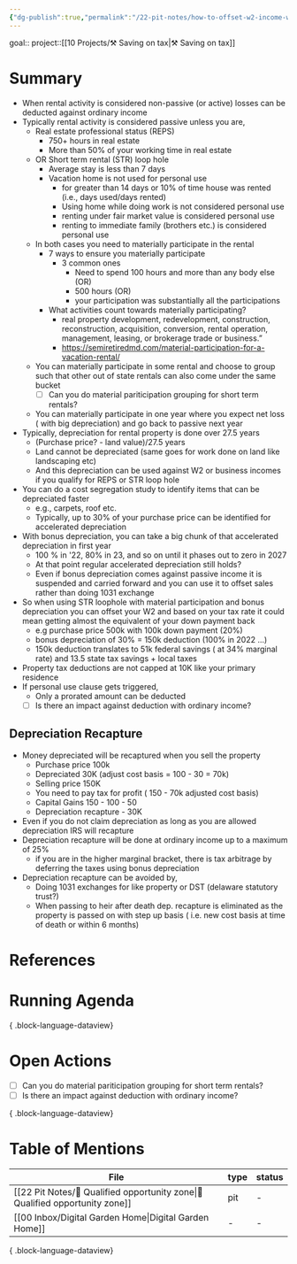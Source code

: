 ```yaml
---
{"dg-publish":true,"permalink":"/22-pit-notes/how-to-offset-w2-income-with-real-estate-losses/"}
---
```


goal:: 
project::[[10 Projects/⚒️ Saving on tax\|⚒️ Saving on tax]] 

# Summary
- When rental activity is considered non-passive (or active) losses can be deducted against ordinary income
- Typically rental activity is considered passive unless you are,
	- Real estate professional status (REPS)
		- 750+ hours in real estate
		- More than 50% of your working time in real estate
	- OR Short term rental (STR) loop hole
		- Average stay is less than 7 days
		- Vacation home is not used for personal use
			- for greater than 14 days or 10% of time house was rented (i.e., days used/days rented)
			- Using home while doing work is not considered personal use
			- renting under fair market value is considered personal use
			- renting to immediate family (brothers etc.) is considered personal use
	- In both cases you need to materially participate in the rental
		- 7 ways to ensure you materially participate
			- 3 common ones
				- Need to spend 100 hours and more than any body else (OR)
				- 500 hours (OR)
				- your participation was substantially all the participations
		- What activities count towards materially participating?
			- real property development, redevelopment, construction, reconstruction, acquisition, conversion, rental operation, management, leasing, or brokerage trade or business.”
			- https://semiretiredmd.com/material-participation-for-a-vacation-rental/
	- You can materially participate in some rental and choose to group such that other out of state rentals can also come under the same bucket
		- [ ] Can you do material pariticipation grouping for short term rentals? 
	- You can materially participate in one year where you expect net loss ( with big depreciation) and go back to passive next year
- Typically, depreciation for rental property is done over 27.5 years
	- (Purchase price? - land value)/27.5 years
	- Land cannot be depreciated (same goes for work done on land like landscaping etc)
	- And this depreciation can be used against W2 or business incomes if you qualify for REPS or STR loop hole
- You can do a cost segregation study to identify items that can be depreciated faster
	- e.g., carpets, roof etc. 
	- Typically, up to 30% of your purchase price can be identified for accelerated depreciation
- With bonus depreciation, you can take a big chunk of that accelerated depreciation in first year
	- 100 % in '22, 80% in 23, and so on until it phases out to zero in 2027
	- At that point regular accelerated depreciation still holds?
	- Even if bonus depreciation comes against passive income it is suspended and carried forward and you can use it to offset sales rather than doing 1031 exchange
- So when using STR loophole with material participation and bonus depreciation you can offset your W2 and based on your tax rate it could mean getting almost the equivalent of your down payment back
	- e.g purchase price 500k with 100k down payment (20%)
	- bonus depreciation of 30% = 150k deduction (100% in 2022 ...)
	- 150k deduction translates to 51k federal savings ( at 34% marginal rate) and 13.5 state tax savings + local taxes 
- Property tax deductions are not capped at 10K like your primary residence
- If personal use clause gets triggered,
	- Only a prorated amount can be deducted
	- [ ] Is there an impact against deduction with ordinary income? 

## Depreciation Recapture
- Money depreciated will be recaptured when you sell the property 
	- Purchase price 100k
	- Depreciated 30K (adjust cost basis = 100 - 30 = 70k)
	- Selling price 150K
	- You need to pay tax for profit ( 150 - 70k adjusted cost basis) 
	- Capital Gains 150 - 100 - 50
	- Depreciation recapture - 30K
- Even if you do not claim depreciation as long as you are allowed depreciation IRS will recapture
- Depreciation recapture will be done at ordinary income up to a maximum of 25%
	- if you are in the higher marginal bracket, there is tax arbitrage by deferring the taxes using bonus depreciation
- Depreciation recapture can be avoided by,
	- Doing 1031 exchanges for like property or DST (delaware statutory trust?)
	- When passing to heir after death dep. recapture is eliminated as the property is passed on with step up basis ( i.e. new cost basis at time of death or within 6 months)
# References

# Running Agenda


{ .block-language-dataview}
# Open Actions
- [ ] Can you do material pariticipation grouping for short term rentals?
- [ ] Is there an impact against deduction with ordinary income?

{ .block-language-dataview}

# Table of Mentions
| File                                                                               | type | status |
| ---------------------------------------------------------------------------------- | ---- | ------ |
| [[22 Pit Notes/🧠  Qualified opportunity zone\|🧠  Qualified opportunity zone]] | pit  | \-     |
| [[00 Inbox/Digital Garden Home\|Digital Garden Home]]                           | \-   | \-     |

{ .block-language-dataview}


